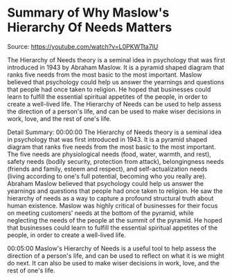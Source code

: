 # Summary of Why Maslow's Hierarchy Of Needs Matters

Source: https://youtube.com/watch?v=L0PKWTta7lU

The Hierarchy of Needs theory is a seminal idea in psychology that was first introduced in 1943 by Abraham Maslow. It is a pyramid shaped diagram that ranks five needs from the most basic to the most important. Maslow believed that psychology could help us answer the yearnings and questions that people had once taken to religion. He hoped that businesses could learn to fulfill the essential spiritual appetites of the people, in order to create a well-lived life. The Hierarchy of Needs can be used to help assess the direction of a person's life, and can be used to make wiser decisions in work, love, and the rest of one's life.

Detail Summary: 
00:00:00
The Hierarchy of Needs theory is a seminal idea in psychology that was first introduced in 1943. It is a pyramid shaped diagram that ranks five needs from the most basic to the most important. The five needs are physiological needs (food, water, warmth, and rest), safety needs (bodily security, protection from attack), belongingness needs (friends and family, esteem and respect), and self-actualization needs (living according to one's full potential, becoming who you really are). Abraham Maslow believed that psychology could help us answer the yearnings and questions that people had once taken to religion. He saw the hierarchy of needs as a way to capture a profound structural truth about human existence. Maslow was highly critical of businesses for their focus on meeting customers' needs at the bottom of the pyramid, while neglecting the needs of the people at the summit of the pyramid. He hoped that businesses could learn to fulfill the essential spiritual appetites of the people, in order to create a well-lived life.

00:05:00
Maslow's Hierarchy of Needs is a useful tool to help assess the direction of a person's life, and can be used to reflect on what it is we might do next. It can also be used to make wiser decisions in work, love, and the rest of one's life.

